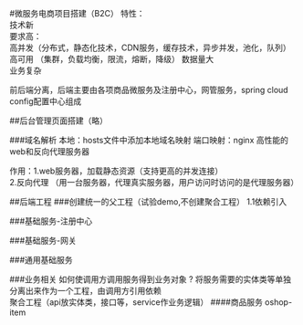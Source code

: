 #微服务电商项目搭建（B2C）
特性：  
技术新  
要求高：  
    高并发（分布式，静态化技术，CDN服务，缓存技术，异步并发，池化，队列）  
    高可用 （集群，负载均衡，限流，熔断，降级） 
数据量大  
业务复杂  

前后端分离，后端主要由各项商品微服务及注册中心，网管服务，spring cloud config配置中心组成

##后台管理页面搭建（略）

###域名解析
本地：hosts文件中添加本地域名映射
端口映射：nginx  高性能的web和反向代理服务器

作用：1.web服务器，加载静态资源（支持更高的并发连接）  
     2.反向代理 （用一台服务器，代理真实服务器，用户访问时访问的是代理服务器）

##后端工程
###创建统一的父工程（试验demo,不创建聚合工程）
1.1依赖引入

###基础服务-注册中心

###基础服务-网关

###通用基础服务

###业务相关 
如何使调用方调用服务得到业务对象  ?
  将服务需要的实体类等单独分离出来作为一个工程，由调用方引用依赖  
  聚合工程（api放实体类，接口等，service作业务逻辑）
####商品服务  oshop-item  



 
